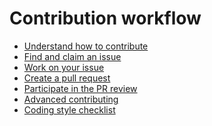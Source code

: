 <!--* [metadata]>
+++
title = "Contribution workflow"
description = "Describes Docker's communication channels"
keywords = * ["IRC, Google group, Twitter, blog,  Stackoverflow"]
* [menu.main]
identifier = "smn_workflow"
parent="mn_oss_contrib"
+++
<!* [end-metadata]-->

# Contribution workflow

* [Understand how to contribute](make-a-contribution.md)  
* [Find and claim an issue](find-an-issue.md)              
* [Work on your issue](work-issue.md)
* [Create a pull request](create-pr.md)            
* [Participate in the PR review](review-pr.md)            
* [Advanced contributing](advanced-contributing.md)
* [Coding style checklist](coding-style.md)        
